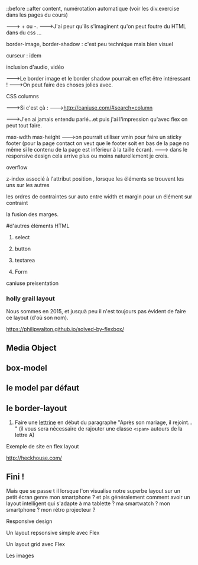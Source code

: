 

::before
::after
content, numérotation automatique (voir les div.exercise dans les pages du cours)


---> + ou -.
--->J'ai peur qu'ils s'imaginent qu'on peut foutre du HTML dans du css ...


border-image, border-shadow : c'est peu technique mais bien visuel

curseur : idem

inclusion d'audio, vidéo


--->Le border image et le border shadow pourrait en effet être intéressant !
--->On peut faire des choses jolies avec.

CSS columns


--->Si c'est çà :
--->http://caniuse.com/#search=column

--->J'en ai jamais entendu parlé...et puis j'ai l'impression qu'avec flex on peut tout faire.


max-wdth max-height
--->on pourrait utiliser vmin pour faire un sticky footer (pour la page contact on veut que le footer soit en bas de la page no même si le contenu de la page est inférieur à la taille écran).
---> dans le responsive design cela arrive plus ou moins naturellement je crois.


overflow

z-index associé à l'attribut position , lorsque les éléments se trouvent les uns sur les autres

les ordres  de contraintes sur auto entre width et margin pour un élément sur contraint

la fusion des marges.


#d'autres éléments HTML
1. select

1. button

1. textarea 

1. Form



caniuse preisentation



### holly grail layout

Nous sommes en 2015, et jusquà peu il n'est toujours pas évident de faire ce layout (d'où son nom).

https://philipwalton.github.io/solved-by-flexbox/

## Media Object



## box-model

## le model par défaut

## le border-layout

<!-- On peut aussi parler des sélecteurs de base sur les attributs -->




1. Faire une [lettrine](https://fr.wikipedia.org/wiki/Lettrine) en début du paragraphe "Après son mariage, il rejoint... " (il vous sera nécessaire de rajouter une classe `<span>` autours de la lettre A)



Exemple de site en flex layout

http://heckhouse.com/



## Fini !

Mais que se passe t il lorsque l'on visualise notre superbe layout sur un petit écran genre mon smartphone ?
et pls généralement comment avoir un layout intelligent qui s'adapte à ma tablette ? ma smartwatch ? mon smartphone ? mon rétro projecteur ?


Responsive design 

Un layout repsonsive simple avec Flex

Un layout grid avec Flex

Les images

